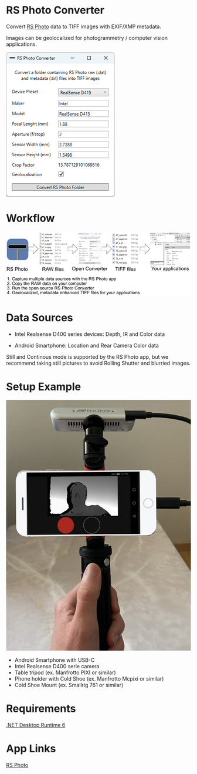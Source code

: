 # RS Photo Converter

Convert [RS Photo](https://play.google.com/store/apps/details?id=com.majinsoft.rsphoto) data to TIFF images with EXIF/XMP metadata.

Images can be geolocalized for photogrammetry / computer vision applications.

![Screenshot](doc/main.png)

# Workflow

![Screenshot](doc/Workflow.png)

# Data Sources

- Intel Realsense D400 series devices: Depth, IR and Color data

- Android Smartphone: Location and Rear Camera Color data

Still and Continous mode is supported by the RS Photo app, but we recommend taking still pictures to avoid Rolling Shutter and blurried images.

# Setup Example

![Screenshot](doc/phone_holder.jpg)

- Android Smartphone with USB-C
- Intel Realsense D400 serie camera
- Table tripod (ex. Manfrotto PIXI or similar)
- Phone holder with Cold Shoe (ex. Manfrotto Mcpixi or similar)
- Cold Shoe Mount (ex. Smallrig 761 or similar)

# Requirements

[.NET Desktop Runtime 6](https://dotnet.microsoft.com/en-us/download/dotnet/6.0)

# App Links

[RS Photo](https://play.google.com/store/apps/details?id=com.majinsoft.rsphoto)
